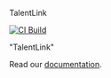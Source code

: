 TalentLink

[![CI Build](https://github.com/axonivy-market/TalentLink/actions/workflows/ci.yml/badge.svg)](https://github.com/axonivy-market/TalentLink/actions/workflows/ci.yml)

"TalentLink"

Read our [documentation](TalentLink-product/README.md).
